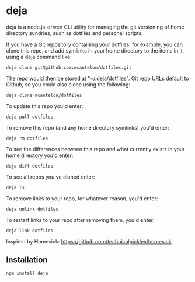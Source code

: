 # deja

deja is a node.js-driven CLI utility for managing the git versioning of home
directory sundries, such as dotfiles and personal scripts.

If you have a Git repository containing your dotfiles, for example, you can
clone this repo, and add symlinks in your home directory to the items in it,
using a deja command like:

    deja clone git@github.com:mcantelon/dotfiles.git

The repo would then be stored at "~/.deja/dotfiles". Git repo URLs default to
Github, so you could also clone using the following:

    deja clone mcantelon/dotfiles

To update this repo you'd enter:

    deja pull dotfiles

To remove this repo (and any home directory symlinks) you'd enter:

    deja rm dotfiles

To see the differences between this repo and what currently exists in your
home directory you'd enter:

    deja diff dotfiles

To see all repos you've cloned enter:

    deja ls

To remove links to your repo, for whatever reason, you'd enter:

    deja unlink dotfiles

To restart links to your repo after removing them, you'd enter:

    deja link dotfiles

Inspired by Homesick: https://github.com/technicalpickles/homesick

## Installation

    npm install deja
